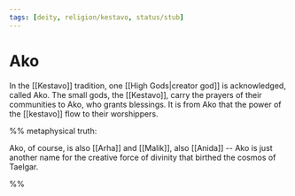 ```yaml
---
tags: [deity, religion/kestavo, status/stub]
---
```

# Ako

In the [[Kestavo]] tradition, one [[High Gods|creator god]] is acknowledged, called Ako. The small gods, the [[Kestavo]], carry the prayers of their communities to Ako, who grants blessings. It is from Ako that the power of the [[kestavo]] flow to their worshippers.

%% metaphysical truth:

Ako, of course, is also [[Arha]] and [[Malik]], also [[Anida]] -- Ako is just another name for the creative force of divinity that birthed the cosmos of Taelgar. 

%%